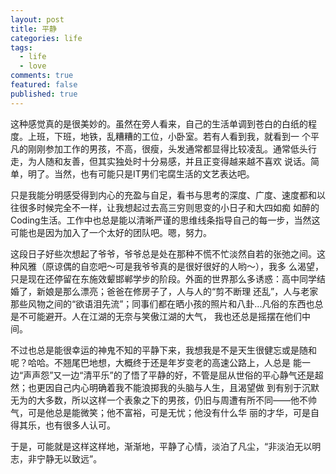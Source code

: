 ```yaml
---
layout: post
title: 平静
categories: life
tags:
  - life
  - love
comments: true
featured: false
published: true
---
```


这种感觉真的是很美妙的。虽然在旁人看来，自己的生活单调到苍白的白纸的程度。上班，下班，地铁，乱糟糟的工位，小卧室。若有人看到我，就看到一
个平凡的刚刚参加工作的男孩，不高，很瘦，头发通常都显得比较凌乱。通常低头行走，为人随和友善，但其实独处时十分易感，并且正变得越来越不喜欢
说话。简单，明了。当然，也有可能只是IT男们宅腐生活的文艺表达吧。

只是我能分明感受得到内心的充盈与自足，看书与思考的深度、广度、速度都和以往很多时候完全不一样，让我想起过去高三穷则思变的小日子和大四如痴
如醉的Coding生活。工作中也总是能以清晰严谨的思维线条指导自己的每一步，当然这可能也是因为加入了一个太好的团队吧。嗯，努力。

这段日子好些次想起了爷爷，爷爷总是处在那种不慌不忙淡然自若的张弛之间。这种风雅（原谅偶的自恋吧～可是我爷爷真的是很好很好的人哟～），我多
么渴望，只是现在还停留在东施效颦邯郸学步的阶段。外面的世界那么多诱惑：高中同学结婚了，新娘是那么漂亮；爸爸在修房子了，人与人的“剪不断理
还乱”，人与老家那些风物之间的“欲语泪先流”；同事们都在晒小孩的照片和八卦...凡俗的东西也总是不可能避开。人在江湖的无奈与笑傲江湖的大气，
我也还总是摇摆在他们中间。

不过也总是能很幸运的神鬼不知的平静下来，我想我是不是天生很健忘或是随和呢？哈哈。不翘尾巴地想，大概终于还是年岁变老的高速公路上，人总是
能一边“声声怨”又一边“清平乐”的了悟了平静的好，不管是屈从世俗的平心静气还是超然；也更因自己内心明确着我不能浪掷我的头脑与人生，且渴望做
到有别于沉默无为的大多数，所以这样一个表象之下的男孩，仍旧与周遭有所不同——他不帅气，可是他总是能微笑；他不富裕，可是无忧；他没有什么华
丽的才华，可是自得其乐，也有很多人认可。

于是，可能就是这样这样地，渐渐地，平静了心情，淡泊了凡尘，“非淡泊无以明志，非宁静无以致远”。
